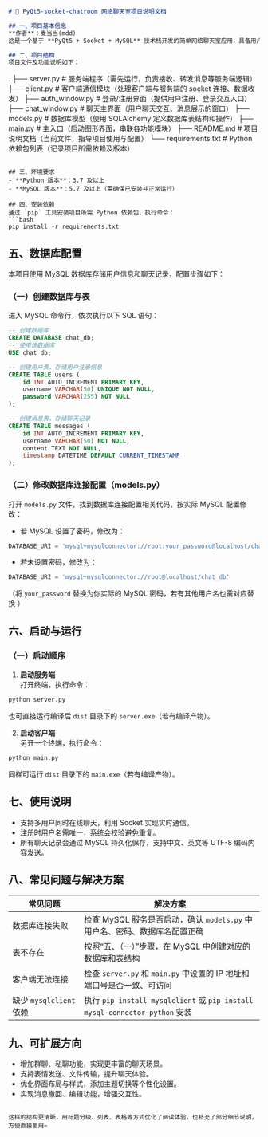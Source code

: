 ```markdown
# 🧩 PyQt5-socket-chatroom 网络聊天室项目说明文档

## 一、项目基本信息
**作者**：麦当当(mdd)  
这是一个基于 **PyQt5 + Socket + MySQL** 技术栈开发的简单网络聊天室应用，具备用户注册、登录、发送消息功能，且能将聊天数据持久化存储到数据库中。

## 二、项目结构
项目文件及功能说明如下：
```
.
├── server.py        # 服务端程序（需先运行，负责接收、转发消息等服务端逻辑）
├── client.py        # 客户端通信模块（处理客户端与服务端的 socket 连接、数据收发）
├── auth_window.py   # 登录/注册界面（提供用户注册、登录交互入口）
├── chat_window.py   # 聊天主界面（用户聊天交互、消息展示的窗口）
├── models.py        # 数据库模型（使用 SQLAlchemy 定义数据库表结构和操作）
├── main.py          # 主入口（启动图形界面，串联各功能模块）
├── README.md        # 项目说明文档（当前文件，指导项目使用与配置）
└── requirements.txt # Python 依赖包列表（记录项目所需依赖及版本）
```

## 三、环境要求
- **Python 版本**：3.7 及以上  
- **MySQL 版本**：5.7 及以上（需确保已安装并正常运行）  

## 四、安装依赖
通过 `pip` 工具安装项目所需 Python 依赖包，执行命令：  
```bash
pip install -r requirements.txt
```

## 五、数据库配置
本项目使用 MySQL 数据库存储用户信息和聊天记录，配置步骤如下：

### （一）创建数据库与表
进入 MySQL 命令行，依次执行以下 SQL 语句：  
```sql
-- 创建数据库
CREATE DATABASE chat_db;
-- 使用该数据库
USE chat_db;

-- 创建用户表，存储用户注册信息
CREATE TABLE users (
    id INT AUTO_INCREMENT PRIMARY KEY,
    username VARCHAR(50) UNIQUE NOT NULL,
    password VARCHAR(255) NOT NULL
);

-- 创建消息表，存储聊天记录
CREATE TABLE messages (
    id INT AUTO_INCREMENT PRIMARY KEY,
    username VARCHAR(50) NOT NULL,
    content TEXT NOT NULL,
    timestamp DATETIME DEFAULT CURRENT_TIMESTAMP
);
```

### （二）修改数据库连接配置（models.py）
打开 `models.py` 文件，找到数据库连接配置相关代码，按实际 MySQL 配置修改：  
- 若 MySQL 设置了密码，修改为：  
```python
DATABASE_URI = 'mysql+mysqlconnector://root:your_password@localhost/chat_db'
```  
- 若未设置密码，修改为：  
```python
DATABASE_URI = 'mysql+mysqlconnector://root@localhost/chat_db'
```  
（将 `your_password` 替换为你实际的 MySQL 密码，若有其他用户名也需对应替换 ）

## 六、启动与运行
### （一）启动顺序
1. **启动服务端**  
打开终端，执行命令：  
```bash
python server.py
```  
也可直接运行编译后 `dist` 目录下的 `server.exe`（若有编译产物）。  

2. **启动客户端**  
另开一个终端，执行命令：  
```bash
python main.py
```  
同样可运行 `dist` 目录下的 `main.exe`（若有编译产物）。  


## 七、使用说明
- 支持多用户同时在线聊天，利用 Socket 实现实时通信。  
- 注册时用户名需唯一，系统会校验避免重复。  
- 所有聊天记录会通过 MySQL 持久化保存，支持中文、英文等 UTF-8 编码内容发送。  


## 八、常见问题与解决方案
| 常见问题                | 解决方案                                                                 |
|-------------------------|--------------------------------------------------------------------------|
| 数据库连接失败          | 检查 MySQL 服务是否启动，确认 `models.py` 中用户名、密码、数据库名配置正确   |
| 表不存在                | 按照“五、（一）”步骤，在 MySQL 中创建对应的数据库和表结构                   |
| 客户端无法连接          | 检查 `server.py` 和 `main.py` 中设置的 IP 地址和端口号是否一致、可访问       |
| 缺少 `mysqlclient` 依赖 | 执行 `pip install mysqlclient` 或 `pip install mysql-connector-python` 安装 |  


## 九、可扩展方向
- 增加群聊、私聊功能，实现更丰富的聊天场景。  
- 支持表情发送、文件传输，提升聊天体验。  
- 优化界面布局与样式，添加主题切换等个性化设置。  
- 实现消息撤回、编辑功能，增强交互性。 
```

这样的结构更清晰，用标题分级、列表、表格等方式优化了阅读体验，也补充了部分细节说明，方便直接复用~
